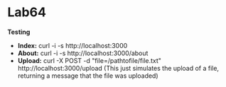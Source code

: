 # Lab64
**Testing**
- **Index:** curl -i -s http://localhost:3000
- **About:** curl -i -s http://localhost:3000/about
- **Upload:** curl -X POST -d "file=/pathtofile/file.txt" http://localhost:3000/upload 
(This just simulates the upload of a file, returning a message that the file was uploaded)
